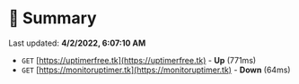# 📖 Summary
Last updated: **4/2/2022, 6:07:10 AM**

- `GET` [https://uptimerfree.tk](https://uptimerfree.tk) - **Up** (771ms)
- `GET` [https://monitoruptimer.tk](https://monitoruptimer.tk) - **Down** (64ms)
